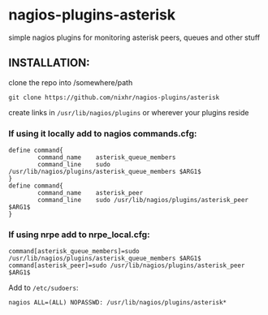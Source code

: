 # nagios-plugins-asterisk
simple nagios plugins for monitoring asterisk peers, queues and other stuff

## INSTALLATION:
clone the repo into /somewhere/path
```
git clone https://github.com/nixhr/nagios-plugins/asterisk
```
create links in `/usr/lib/nagios/plugins` or wherever your plugins reside

### If using it locally add to nagios commands.cfg:
```
define command{
        command_name    asterisk_queue_members
        command_line    sudo /usr/lib/nagios/plugins/asterisk_queue_members $ARG1$
}
define command{
        command_name    asterisk_peer
        command_line    sudo /usr/lib/nagios/plugins/asterisk_peer $ARG1$
}
```

### If using nrpe add to nrpe_local.cfg:
```
command[asterisk_queue_members]=sudo /usr/lib/nagios/plugins/asterisk_queue_members $ARG1$
command[asterisk_peer]=sudo /usr/lib/nagios/plugins/asterisk_peer $ARG1$
```

Add to `/etc/sudoers`:
```
nagios ALL=(ALL) NOPASSWD: /usr/lib/nagios/plugins/asterisk*
```

